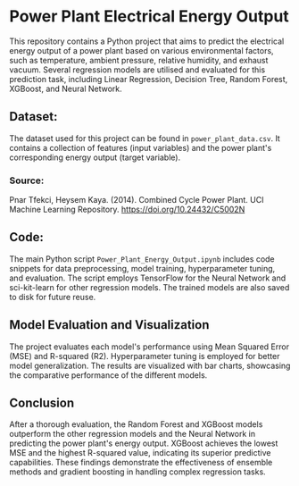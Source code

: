 # Power Plant Electrical Energy Output
This repository contains a Python project that aims to predict the electrical energy output of a power plant based on various environmental factors, such as temperature, ambient pressure, relative humidity, and exhaust vacuum. Several regression models are utilised and evaluated for this prediction task, including Linear Regression, Decision Tree, Random Forest, XGBoost, and Neural Network.

## Dataset:
The dataset used for this project can be found in `power_plant_data.csv`. It contains a collection of features (input variables) and the power plant's corresponding energy output (target variable).
### Source:
Pnar Tfekci, Heysem Kaya. (2014). Combined Cycle Power Plant. 
UCI Machine Learning Repository. 
https://doi.org/10.24432/C5002N

## Code:
The main Python script `Power_Plant_Energy_Output.ipynb` includes code snippets for data preprocessing, model training, hyperparameter tuning, and evaluation. The script employs TensorFlow for the Neural Network and sci-kit-learn for other regression models. The trained models are also saved to disk for future reuse.

## Model Evaluation and Visualization
The project evaluates each model's performance using Mean Squared Error (MSE) and R-squared (R2). Hyperparameter tuning is employed for better model generalization. The results are visualized with bar charts, showcasing the comparative performance of the different models.

## Conclusion
After a thorough evaluation, the Random Forest and XGBoost models outperform the other regression models and the Neural Network in predicting the power plant's energy output. XGBoost achieves the lowest MSE and the highest R-squared value, indicating its superior predictive capabilities. These findings demonstrate the effectiveness of ensemble methods and gradient boosting in handling complex regression tasks.
